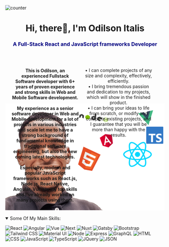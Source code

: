 ![counter](https://github.com/OdilsonItalis.m.pipedream.net)
<h1 align="center">Hi, there👋, I'm Odilson Italis</h1>
<h3 style= "color : #000080" align="center">A Full-Stack React and JavaScript frameworks Developer</h3>

<div style= " margin : 20px; margin-Top : 20px; display : flex; justify-content : center; align-items : center">
        <h4 style = "text-align : center; width : 600px; height : 100px; margin-right : 20px;  transform : translateY(25%)">This is Odilson, an experienced Fullstack Software developer with 6+ years of proven experience and strong skills in Web and Mobile Software development.
        <br/><br />
        My experience as a senior software developer in Web and Mobile development for a lot of projects in various industries and scale let me to have a strong background of fundamental knowledge in traditional software engineering, but also the new coming latest technologies.
        <br/><br />
        Especially, modern and popular JavaScript frameworks such as React.js, Node.js, React Native, Angular, Vue are my top skills and I've already worked on many projects using them.
        <br/><br />
        </h4>
        <p style = "text-align : center; width : 600px; height : 100px; margin-right : 20px;  transform : translateY(25%)">
            • I can complete projects of any size and complexity, effectively, efficiently. <br/>
            • I bring tremendous passion and dedication to my projects, which will show in the finished product. 
            <br/>
            • I can bring your ideas to life from scratch, or modify and complete existing projects, and I guarantee that you will be more than happy with the results.
        </p>
        
</div>

<p align="center">
    <img  width = "550px"  src ="images/me.png"/>
</p>

<details open>
 <summary>Some Of My Main Skills:</summary>

![React](https://img.shields.io/badge/React-20232A?style=for-the-badge&logo=react&logoColor=61DAFB) 
![Angular](https://img.shields.io/badge/Angular-DD0031?style=for-the-badge&logo=angular&logoColor=white) 
![Vue](https://img.shields.io/badge/Vue.js-35495E?style=for-the-badge&logo=vuedotjs&logoColor=4FC08D) 
![Next](https://img.shields.io/badge/next.js-000000?style=for-the-badge&logo=nextdotjs&logoColor=white) 
![Nuxt](https://img.shields.io/badge/nuxt.js-00C58E?style=for-the-badge&logo=nuxtdotjs&logoColor=white) 
![Gatsby](https://img.shields.io/badge/Gatsby-663399?style=for-the-badge&logo=gatsby&logoColor=white) 
![Bootstrap](https://img.shields.io/badge/Bootstrap-563D7C?style=for-the-badge&logo=bootstrap&logoColor=white) 
![Tailwind CSS](https://img.shields.io/badge/Tailwind_CSS-38B2AC?style=for-the-badge&logo=tailwind-css&logoColor=white) 
![Material UI](https://img.shields.io/badge/Material%20UI-007FFF?style=for-the-badge&logo=mui&logoColor=white) 
![Node](https://img.shields.io/badge/Node.js-339933?style=for-the-badge&logo=nodedotjs&logoColor=white)
![Express](https://img.shields.io/badge/Express.js-404D59?style=for-the-badge)
![GraphQL](https://img.shields.io/badge/GraphQl-E10098?style=for-the-badge&logo=graphql&logoColor=white)
![HTML](https://img.shields.io/badge/HTML5-E34F26?style=for-the-badge&logo=html5&logoColor=white) 
![CSS](https://img.shields.io/badge/CSS3-1572B6?style=for-the-badge&logo=css3&logoColor=white) 
![JavaScript](https://img.shields.io/badge/JavaScript-323330?style=for-the-badge&logo=javascript&logoColor=F7DF1E) 
![TypeScript](https://img.shields.io/badge/TypeScript-007ACC?style=for-the-badge&logo=typescript&logoColor=white) 
![JQuery](https://img.shields.io/badge/jQuery-0769AD?style=for-the-badge&logo=jquery&logoColor=white) 
![JSON](https://img.shields.io/badge/json-5E5C5C?style=for-the-badge&logo=json&logoColor=white)

</details>



<div align="left">
</p>
